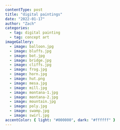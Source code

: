 ```yaml
---
contentType: post
title: "digital paintings"
date: "2022-01-17"
author: "Zach"
categories:
  - tag: digital painting
  - tag: concept art
imageGallery:
  - image: balloon.jpg
  - image: bluffs.jpg
  - image: bot.jpg
  - image: bridge.jpg
  - image: cliffs.jpg
  - image: frog.jpg
  - image: horn.jpg
  - image: hut.png
  - image: mesa.jpg
  - image: mill.jpg
  - image: montana-1.jpg
  - image: montana-2.jpg
  - image: mountain.jpg
  - image: poly.jpg
  - image: swamp.jpg
  - image: swirl.jpg
accentColor: { light: "#000000", dark: "#ffffff" }
---
```

